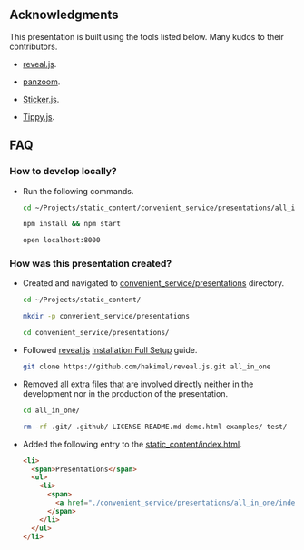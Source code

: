 
## Acknowledgments

This presentation is built using the tools listed below. Many kudos to their contributors.

- [reveal.js](https://revealjs.com).

- [panzoom](https://github.com/anvaka/panzoom).

- [Sticker.js](http://stickerjs.cmiscm.com).

- [Tippy.js](https://atomiks.github.io/tippyjs).

## FAQ

### How to develop locally?

- Run the following commands.

  ```bash
  cd ~/Projects/static_content/convenient_service/presentations/all_in_one/
  ```

  ```bash
  npm install && npm start
  ```

  ```bash
  open localhost:8000
  ```

### How was this presentation created?

- Created and navigated to [convenient_service/presentations](https://github.com/marian13/static_content/tree/main/convenient_service/presentations) directory.

  ```bash
  cd ~/Projects/static_content/
  ```

  ```bash
  mkdir -p convenient_service/presentations
  ```

  ```bash
  cd convenient_service/presentations/
  ```

- Followed [reveal.js](https://revealjs.com/) [Installation Full Setup](https://revealjs.com/installation/#full-setup) guide.

  ```bash
  git clone https://github.com/hakimel/reveal.js.git all_in_one
  ```

- Removed all extra files that are involved directly neither in the development nor in the production of the presentation.

  ```bash
  cd all_in_one/
  ```

  ```bash
  rm -rf .git/ .github/ LICENSE README.md demo.html examples/ test/
  ```

- Added the following entry to the [static_content/index.html](https://github.com/marian13/static_content/blob/main/index.html).

  ```html
  <li>
    <span>Presentations</span>
    <ul>
      <li>
        <span>
          <a href="./convenient_service/presentations/all_in_one/index.html">All-in-One Presentation</a>
        </span>
      </li>
    </ul>
  </li>
  ```

